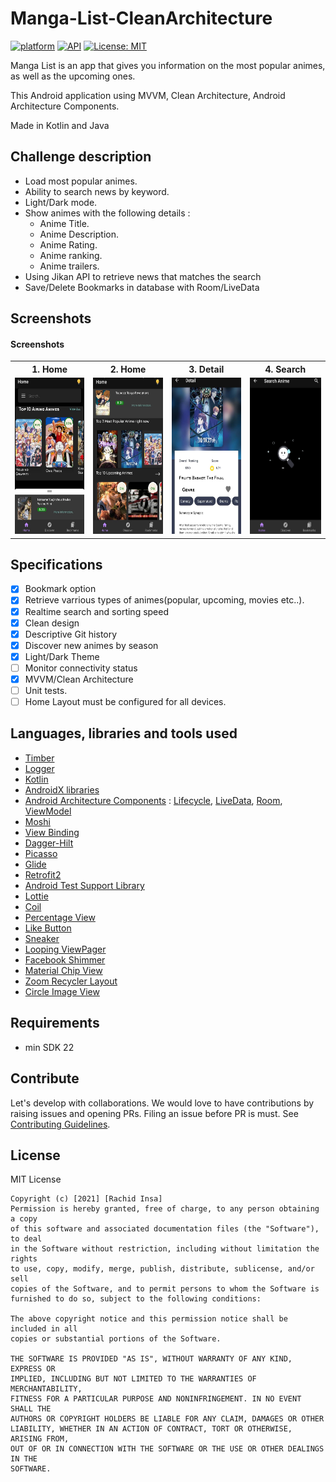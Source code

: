 # Manga-List-CleanArchitecture

[![platform](https://img.shields.io/badge/platform-Android-yellow.svg)](https://www.android.com)
[![API](https://img.shields.io/badge/API-22%2B-brightgreen.svg?style=plastic)](https://android-arsenal.com/api?level=22)
[![License: MIT](https://img.shields.io/badge/License-MIT-red.svg)](https://opensource.org/licenses/MIT)

Manga List is an app that gives you information on the most popular animes, as well as the upcoming ones.

This Android application using MVVM, Clean Architecture, Android Architecture Components.

Made in Kotlin and Java

<a name="description"></a>

## Challenge description

- Load most popular animes.
- Ability to search news by keyword.
- Light/Dark mode.
- Show animes with the following details :
  - Anime Title.
  - Anime Description.
  - Anime Rating.
  - Anime ranking.
  - Anime trailers.
- Using Jikan API to retrieve news that matches the search
- Save/Delete Bookmarks in database with Room/LiveData

<a name="screenshots"></a>

## Screenshots

#### Screenshots

<table style="width:100%">
  <tr>
    <th>1. Home</th>
    <th>2. Home</th>
    <th>3. Detail</th>
    <th>4. Search</th>
  </tr>
  <tr>
    <td><img src="images/6.jpeg" width="150" height="250"></td>
    <td><img src="images/7.jpeg" width="150" height="250"/></td>
    <td><img src="images/8.jpeg" width="150" height="250"/></td>
    <td><img src="images/9.jpeg" width="150" height="250"/></td>
  </tr>
   </table>

<a name="specifications"></a>

## Specifications

- [x] Bookmark option
- [x] Retrieve varrious types of animes(popular, upcoming, movies etc..).
- [x] Realtime search and sorting speed
- [x] Clean design
- [x] Descriptive Git history
- [x] Discover new animes by season
- [x] Light/Dark Theme
- [ ] Monitor connectivity status
- [x] MVVM/Clean Architecture
- [ ] Unit tests.
- [ ] Home Layout must be configured for all devices.

<a name="tools"></a>

## Languages, libraries and tools used

- [Timber](https://github.com/JakeWharton/timber)
- [Logger](https://github.com/orhanobut/logger)
- [Kotlin](https://kotlinlang.org/)
- [AndroidX libraries](https://developer.android.com/jetpack/androidx)
- [Android Architecture Components](https://developer.android.com/topic/libraries/architecture) : [Lifecycle](https://developer.android.com/topic/libraries/architecture/lifecycle), [LiveData](https://developer.android.com/topic/libraries/architecture/livedata), [Room](https://developer.android.com/jetpack/androidx/releases/room), [ViewModel](https://developer.android.com/topic/libraries/architecture/viewmodel)
- [Moshi](https://github.com/square/moshi)
- [View Binding](https://developer.android.com/topic/libraries/view-binding)
- [Dagger-Hilt](https://developer.android.com/training/dependency-injection/hilt-android)
- [Picasso](https://github.com/square/picasso)
- [Glide](https://github.com/bumptech/glide)
- [Retrofit2](https://github.com/square/retrofit)
- [Android Test Support Library](https://developer.android.com/training/testing/index.html)
- [Lottie](https://github.com/airbnb/lottie-android)
- [Coil](https://github.com/coil-kt/coil)
- [Percentage View](https://github.com/turkergoksu/PercentageView)
- [Like Button](https://github.com/jd-alexander/LikeButton)
- [Sneaker](https://github.com/Hamadakram/Sneaker)
- [Looping ViewPager](https://github.com/siralam/LoopingViewPager)
- [Facebook Shimmer](https://github.com/facebook/shimmer-android)
- [Material Chip View](https://github.com/robertlevonyan/material-chip-view)
- [Zoom Recycler Layout](https://github.com/Spikeysanju/ZoomRecylerLayout)
- [Circle Image View](https://github.com/hdodenhof/CircleImageView)


<a name="requirements"></a>

## Requirements

- min SDK 22

<a name="contribute"></a>

## Contribute

Let's develop with collaborations. We would love to have contributions by raising issues and opening PRs. Filing an issue before PR is must.
See [Contributing Guidelines](CONTRIBUTING.md).

<a name="license"></a>

## License

MIT License

```
Copyright (c) [2021] [Rachid Insa]
Permission is hereby granted, free of charge, to any person obtaining a copy
of this software and associated documentation files (the "Software"), to deal
in the Software without restriction, including without limitation the rights
to use, copy, modify, merge, publish, distribute, sublicense, and/or sell
copies of the Software, and to permit persons to whom the Software is
furnished to do so, subject to the following conditions:

The above copyright notice and this permission notice shall be included in all
copies or substantial portions of the Software.

THE SOFTWARE IS PROVIDED "AS IS", WITHOUT WARRANTY OF ANY KIND, EXPRESS OR
IMPLIED, INCLUDING BUT NOT LIMITED TO THE WARRANTIES OF MERCHANTABILITY,
FITNESS FOR A PARTICULAR PURPOSE AND NONINFRINGEMENT. IN NO EVENT SHALL THE
AUTHORS OR COPYRIGHT HOLDERS BE LIABLE FOR ANY CLAIM, DAMAGES OR OTHER
LIABILITY, WHETHER IN AN ACTION OF CONTRACT, TORT OR OTHERWISE, ARISING FROM,
OUT OF OR IN CONNECTION WITH THE SOFTWARE OR THE USE OR OTHER DEALINGS IN THE
SOFTWARE.
```
